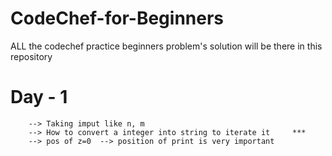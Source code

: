 # CodeChef-for-Beginners
ALL the codechef practice beginners problem's solution will be there in this repository

# Day - 1 
        --> Taking imput like n, m
        --> How to convert a integer into string to iterate it     ***
        --> pos of z=0  --> position of print is very important
        
